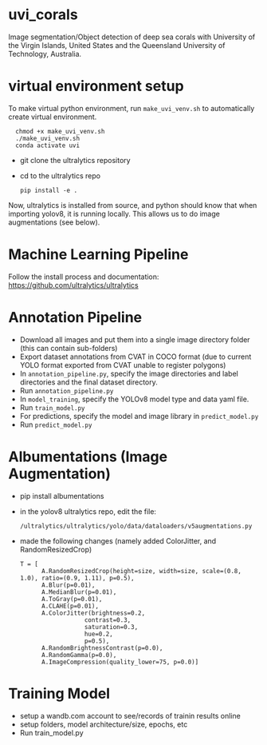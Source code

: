 # uvi_corals
Image segmentation/Object detection of deep sea corals with University of the Virgin Islands, United States and the Queensland University of Technology, Australia.

# virtual environment setup
To make virtual python environment, run `make_uvi_venv.sh` to automatically create virtual environment.

      chmod +x make_uvi_venv.sh
      ./make_uvi_venv.sh
      conda activate uvi

- git clone the ultralytics repository
- cd to the ultralytics repo

      pip install -e .

Now, ultralytics is installed from source, and python should know that when importing yolov8, it is running locally. This allows us to do image augmentations (see below).


# Machine Learning Pipeline
Follow the install process and documentation:
https://github.com/ultralytics/ultralytics

# Annotation Pipeline
- Download all images and put them into a single image directory folder (this can contain sub-folders)
- Export dataset annotations from CVAT in COCO format (due to current YOLO format exported from CVAT unable to register polygons)
- In `annotation_pipeline.py`, specify the image directories and label directories and the final dataset directory.
- Run `annotation_pipeline.py`
- In `model_training`, specify the YOLOv8 model type and data yaml file.
- Run `train_model.py`
- For predictions, specify the model and image library in `predict_model.py`
- Run `predict_model.py`

# Albumentations (Image Augmentation)

- pip install albumentations
- in the yolov8 ultralytics repo, edit the file:

      /ultralytics/ultralytics/yolo/data/dataloaders/v5augmentations.py

- made the following changes (namely added ColorJitter, and RandomResizedCrop)

      T = [
            A.RandomResizedCrop(height=size, width=size, scale=(0.8, 1.0), ratio=(0.9, 1.11), p=0.5),
            A.Blur(p=0.01),
            A.MedianBlur(p=0.01),
            A.ToGray(p=0.01),
            A.CLAHE(p=0.01),
            A.ColorJitter(brightness=0.2,
                        contrast=0.3,
                        saturation=0.3,
                        hue=0.2,
                        p=0.5),
            A.RandomBrightnessContrast(p=0.0),
            A.RandomGamma(p=0.0),
            A.ImageCompression(quality_lower=75, p=0.0)]

# Training Model

- setup a wandb.com account to see/records of trainin results online
- setup folders, model architecture/size, epochs, etc
- Run train_model.py
